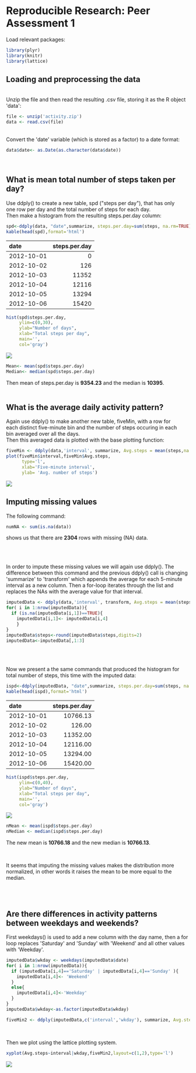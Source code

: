 # Reproducible Research: Peer Assessment 1


Load relevant packages:

```r
library(plyr)
library(knitr)
library(lattice)
```

## Loading and preprocessing the data
<br>
Unzip the file and then read the resulting .csv file,  
storing it as the R object 'data':


```r
file <- unzip('activity.zip')
data <- read.csv(file)
```
<br>
Convert the 'date' variable (which is stored as a factor) to a date format:

```r
data$date<- as.Date(as.character(data$date))
```
<br>

## What is mean total number of steps taken per day?

Use ddply() to create a new table, spd ("steps per day"), that has only  
one row per day and the total number of steps for each day.  
Then make a histogram from the resulting steps.per.day column:

```r
spd<-ddply(data, "date",summarize, steps.per.day=sum(steps, na.rm=TRUE))
kable(head(spd),format='html')
```

<table>
 <thead>
  <tr>
   <th style="text-align:left;"> date </th>
   <th style="text-align:right;"> steps.per.day </th>
  </tr>
 </thead>
<tbody>
  <tr>
   <td style="text-align:left;"> 2012-10-01 </td>
   <td style="text-align:right;"> 0 </td>
  </tr>
  <tr>
   <td style="text-align:left;"> 2012-10-02 </td>
   <td style="text-align:right;"> 126 </td>
  </tr>
  <tr>
   <td style="text-align:left;"> 2012-10-03 </td>
   <td style="text-align:right;"> 11352 </td>
  </tr>
  <tr>
   <td style="text-align:left;"> 2012-10-04 </td>
   <td style="text-align:right;"> 12116 </td>
  </tr>
  <tr>
   <td style="text-align:left;"> 2012-10-05 </td>
   <td style="text-align:right;"> 13294 </td>
  </tr>
  <tr>
   <td style="text-align:left;"> 2012-10-06 </td>
   <td style="text-align:right;"> 15420 </td>
  </tr>
</tbody>
</table>

```r
hist(spd$steps.per.day, 
     ylim=c(0,30),
     ylab="Number of days", 
     xlab="Total steps per day",
     main='', 
     col='gray')
```

![](PA1_template_files/figure-html/ddply-1.png)



```r
Mean<- mean(spd$steps.per.day)
Median<- median(spd$steps.per.day)
```
Then mean of steps.per.day is **9354.23** and the median is **10395**.
<br>
<br>
    
## What is the average daily activity pattern?

Again use ddply() to make another new table, fiveMin, with a row for  
each distinct five-minute bin and the number of steps occuring in each  
bin averaged over all the days.  
Then this averaged data is plotted with the base plotting function:

```r
fiveMin <- ddply(data,'interval', summarize, Avg.steps = mean(steps,na.rm=TRUE))
plot(fiveMin$interval,fiveMin$Avg.steps, 
      type='l',
      xlab='Five-minute interval', 
      ylab= 'Avg. number of steps')
```

![](PA1_template_files/figure-html/fiveMin-1.png)

## Imputing missing values

The following command: 

```r
numNA <- sum(is.na(data))
```
shows us that there are **2304** rows with missing (NA) data.  

<br>
<br>

In order to impute these missing values we will again use ddply().  The difference between this command and the previous ddply() call is changing 'summarize' to 'transform' which appends the average for each 5-minute interval as a new column.  Then a for-loop iterates through the list and replaces the NAs with the average value for that interval.

```r
imputedData <- ddply(data,'interval', transform, Avg.steps = mean(steps,na.rm=TRUE))
for( i in 1:nrow(imputedData)){
  if (is.na(imputedData[i,1])==TRUE){
    imputedData[i,1]<- imputedData[i,4]
    }
}
imputedData$steps<-round(imputedData$steps,digits=2)
imputedData<-imputedData[,1:3]
```

<br>
<br>

Now we present a the same commands that produced the histogram for total number of steps, this time with the imputed data:

```r
ispd<-ddply(imputedData, "date",summarize, steps.per.day=sum(steps, na.rm=TRUE))
kable(head(ispd),format='html')
```

<table>
 <thead>
  <tr>
   <th style="text-align:left;"> date </th>
   <th style="text-align:right;"> steps.per.day </th>
  </tr>
 </thead>
<tbody>
  <tr>
   <td style="text-align:left;"> 2012-10-01 </td>
   <td style="text-align:right;"> 10766.13 </td>
  </tr>
  <tr>
   <td style="text-align:left;"> 2012-10-02 </td>
   <td style="text-align:right;"> 126.00 </td>
  </tr>
  <tr>
   <td style="text-align:left;"> 2012-10-03 </td>
   <td style="text-align:right;"> 11352.00 </td>
  </tr>
  <tr>
   <td style="text-align:left;"> 2012-10-04 </td>
   <td style="text-align:right;"> 12116.00 </td>
  </tr>
  <tr>
   <td style="text-align:left;"> 2012-10-05 </td>
   <td style="text-align:right;"> 13294.00 </td>
  </tr>
  <tr>
   <td style="text-align:left;"> 2012-10-06 </td>
   <td style="text-align:right;"> 15420.00 </td>
  </tr>
</tbody>
</table>

```r
hist(ispd$steps.per.day, 
     ylim=c(0,40),
     ylab="Number of days", 
     xlab="Total steps per day",
     main='', 
     col='gray')
```

![](PA1_template_files/figure-html/new_hist-1.png)

```r
nMean <- mean(ispd$steps.per.day)
nMedian <- median(ispd$steps.per.day)
```

The new mean is **10766.18** and the new median is **10766.13**.
  
<br>   


It seems that imputing the missing values makes the distribution more normalized, in other words it raises the mean to be more equal to the median.

<br>
<br>

## Are there differences in activity patterns between weekdays and weekends?

First weekdays() is used to add a new column with the day name, then a for loop replaces 'Saturday' and 'Sunday' with 'Weekend' and all other values with 'Weekday'.

```r
imputedData$wkday <- weekdays(imputedData$date)
for( i in 1:nrow(imputedData)){
  if (imputedData[i,4]=='Saturday' | imputedData[i,4]=='Sunday' ){
    imputedData[i,4]<- 'Weekend'
  }
  else{
    imputedData[i,4]<-'Weekday'
  }
}
imputedData$wkday<-as.factor(imputedData$wkday)

fiveMin2 <- ddply(imputedData,c('interval','wkday'), summarize, Avg.steps = mean(steps))
```

<br>

Then we plot using the lattice plotting system.

```r
xyplot(Avg.steps~interval|wkday,fiveMin2,layout=c(1,2),type='l')
```

![](PA1_template_files/figure-html/unnamed-chunk-3-1.png)

